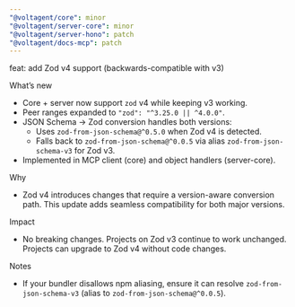 ```yaml
---
"@voltagent/core": minor
"@voltagent/server-core": minor
"@voltagent/server-hono": patch
"@voltagent/docs-mcp": patch
---
```


feat: add Zod v4 support (backwards-compatible with v3)

What’s new

- Core + server now support `zod` v4 while keeping v3 working.
- Peer ranges expanded to `"zod": "^3.25.0 || ^4.0.0"`.
- JSON Schema → Zod conversion handles both versions:
  - Uses `zod-from-json-schema@^0.5.0` when Zod v4 is detected.
  - Falls back to `zod-from-json-schema@^0.0.5` via alias `zod-from-json-schema-v3` for Zod v3.
- Implemented in MCP client (core) and object handlers (server-core).

Why

- Zod v4 introduces changes that require a version-aware conversion path. This update adds seamless compatibility for both major versions.

Impact

- No breaking changes. Projects on Zod v3 continue to work unchanged. Projects can upgrade to Zod v4 without code changes.

Notes

- If your bundler disallows npm aliasing, ensure it can resolve `zod-from-json-schema-v3` (alias to `zod-from-json-schema@^0.0.5`).
